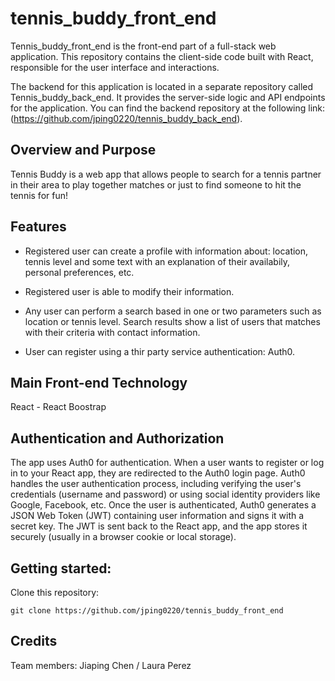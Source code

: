 # tennis_buddy_front_end
Tennis_buddy_front_end is the front-end part of a full-stack web application. This repository contains the client-side code built with React, responsible for the user interface and interactions.

The backend for this application is located in a separate repository called Tennis_buddy_back_end. It provides the server-side logic and API endpoints for the application. You can find the backend repository at the following link:(https://github.com/jping0220/tennis_buddy_back_end).


## Overview and Purpose
Tennis Buddy is a web app that allows people to search for a tennis partner in their area to play together 
matches or just to find someone to hit the tennis for fun!

## Features
* Registered user can create a profile with information about: location, tennis level and some text with an explanation of their availabily, personal preferences, etc.

* Registered user is able to modify their information.

* Any user can perform a search based in one or two parameters such as location or tennis level. Search results show a list of users that matches with their criteria with contact information.
  
* User can register using a thir party service authentication: Auth0.

## Main Front-end Technology
React - React Boostrap 

## Authentication and Authorization
The app uses Auth0 for authentication. When a user wants to register or log in to your React app, they are redirected to the Auth0 login page.
Auth0 handles the user authentication process, including verifying the user's credentials (username and password) or using social identity providers like Google, Facebook, etc.
Once the user is authenticated, Auth0 generates a JSON Web Token (JWT) containing user information and signs it with a secret key.
The JWT is sent back to the React app, and the app stores it securely (usually in a browser cookie or local storage).

## Getting started:
Clone this repository:
```
git clone https://github.com/jping0220/tennis_buddy_front_end
```

## Credits
Team members: 
Jiaping Chen / Laura Perez